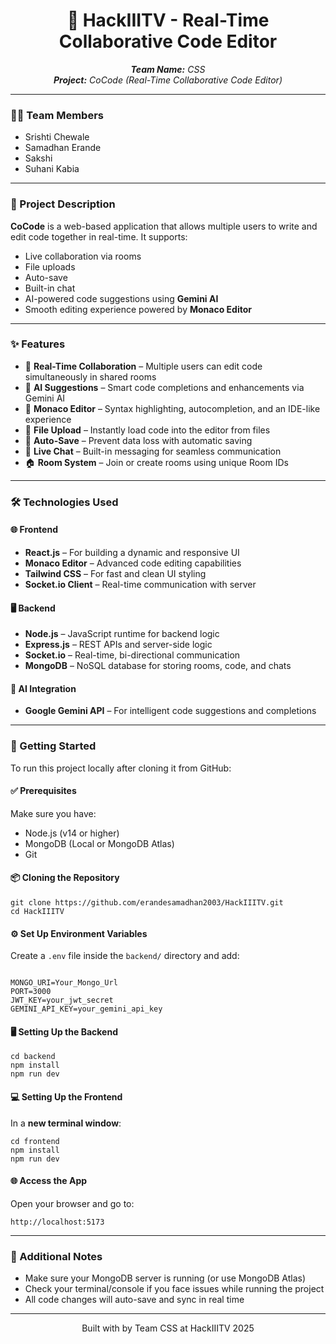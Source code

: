 <h1 align="center">🚀 HackIIITV - Real-Time Collaborative Code Editor</h1>

<p align="center">
  <em><b>Team Name:</b> CSS</em><br/>
  <em><b>Project:</b> CoCode (Real-Time Collaborative Code Editor) </em>
</p>

<hr/>

<h3>👨‍💻 Team Members</h3>
<ul>
  <li>Srishti Chewale</li>
  <li>Samadhan Erande</li>
  <li>Sakshi</li>
  <li>Suhani Kabia</li>
</ul>

<hr/>

<h3>📌 Project Description</h3>
<p>
  <strong>CoCode</strong> is a web-based application that allows multiple users to write and edit code together in real-time. It supports:
</p>
<ul>
  <li>Live collaboration via rooms</li>
  <li>File uploads</li>
  <li>Auto-save</li>
  <li>Built-in chat</li>
  <li>AI-powered code suggestions using <strong>Gemini AI</strong></li>
  <li>Smooth editing experience powered by <strong>Monaco Editor</strong></li>
</ul>

<hr/>

<h3>✨ Features</h3>
<ul>
  <li>🔗 <strong>Real-Time Collaboration</strong> – Multiple users can edit code simultaneously in shared rooms</li>
  <li>🤖 <strong>AI Suggestions</strong> – Smart code completions and enhancements via Gemini AI</li>
  <li>🧠 <strong>Monaco Editor</strong> – Syntax highlighting, autocompletion, and an IDE-like experience</li>
  <li>📂 <strong>File Upload</strong> – Instantly load code into the editor from files</li>
  <li>💾 <strong>Auto-Save</strong> – Prevent data loss with automatic saving</li>
  <li>💬 <strong>Live Chat</strong> – Built-in messaging for seamless communication</li>
  <li>🏠 <strong>Room System</strong> – Join or create rooms using unique Room IDs</li>
</ul>

<hr/>

<h3>🛠️ Technologies Used</h3>

<h4>🌐 Frontend</h4>
<ul>
  <li><strong>React.js</strong> – For building a dynamic and responsive UI</li>
  <li><strong>Monaco Editor</strong> – Advanced code editing capabilities</li>
  <li><strong>Tailwind CSS</strong> – For fast and clean UI styling</li>
  <li><strong>Socket.io Client</strong> – Real-time communication with server</li>
</ul>

<h4>🖥️ Backend</h4>
<ul>
  <li><strong>Node.js</strong> – JavaScript runtime for backend logic</li>
  <li><strong>Express.js</strong> – REST APIs and server-side logic</li>
  <li><strong>Socket.io</strong> – Real-time, bi-directional communication</li>
  <li><strong>MongoDB</strong> – NoSQL database for storing rooms, code, and chats</li>
</ul>

<h4>🤖 AI Integration</h4>
<ul>
  <li><strong>Google Gemini API</strong> – For intelligent code suggestions and completions</li>
</ul>

<hr/>

<h3>🧰 Getting Started</h3>
<p>To run this project locally after cloning it from GitHub:</p>

<h4>✅ Prerequisites</h4>
<p>Make sure you have:</p>
<ul>
  <li>Node.js (v14 or higher)</li>
  <li>MongoDB (Local or MongoDB Atlas)</li>
  <li>Git</li>
</ul>

<h4>📦 Cloning the Repository</h4>
<pre><code>git clone https://github.com/erandesamadhan2003/HackIIITV.git
cd HackIIITV
</code></pre>

<h4>⚙️ Set Up Environment Variables</h4>
<p>Create a <code>.env</code> file inside the <code>backend/</code> directory and add:</p>

<pre><code>
MONGO_URI=Your_Mongo_Url
PORT=3000
JWT_KEY=your_jwt_secret
GEMINI_API_KEY=your_gemini_api_key
</code></pre>

<h4>🖥️ Setting Up the Backend</h4>
<pre><code>cd backend
npm install
npm run dev
</code></pre>

<h4>💻 Setting Up the Frontend</h4>
<p>In a <strong>new terminal window</strong>:</p>
<pre><code>cd frontend
npm install
npm run dev
</code></pre>

<h4>🌐 Access the App</h4>
<p>Open your browser and go to:</p>
<pre><code>http://localhost:5173</code></pre>

<hr/>

<h3>📎 Additional Notes</h3>
<ul>
  <li>Make sure your MongoDB server is running (or use MongoDB Atlas)</li>
  <li>Check your terminal/console if you face issues while running the project</li>
  <li>All code changes will auto-save and sync in real time</li>
</ul>

<hr/>

<p align="center">
  Built with  by Team CSS at HackIIITV 2025
</p>
